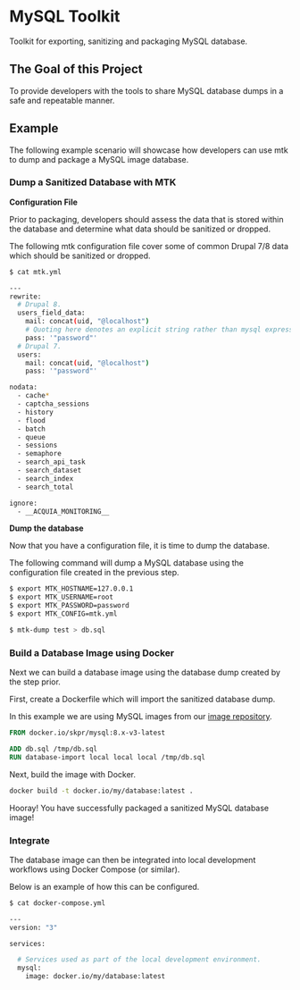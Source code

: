 MySQL Toolkit
=============

Toolkit for exporting, sanitizing and packaging MySQL database.

## The Goal of this Project

To provide developers with the tools to share MySQL database dumps in a safe and repeatable manner.

## Example

The following example scenario will showcase how developers can use mtk to dump and package a MySQL image database.

### Dump a Sanitized Database with MTK

**Configuration File**

Prior to packaging, developers should assess the data that is stored within the database and determine what data should be sanitized or dropped.

The following mtk configuration file cover some of common Drupal 7/8 data which should be sanitized or dropped.

```bash
$ cat mtk.yml

---
rewrite:
  # Drupal 8.
  users_field_data:
    mail: concat(uid, "@localhost")
    # Quoting here denotes an explicit string rather than mysql expression. 
    pass: '"password"'
  # Drupal 7.
  users:
    mail: concat(uid, "@localhost")
    pass: '"password"'

nodata:
  - cache*
  - captcha_sessions
  - history
  - flood
  - batch
  - queue
  - sessions
  - semaphore
  - search_api_task
  - search_dataset
  - search_index
  - search_total

ignore:
  - __ACQUIA_MONITORING__
```

**Dump the database**

Now that you have a configuration file, it is time to dump the database.

The following command will dump a MySQL database using the configuration file created in the previous step.

```bash
$ export MTK_HOSTNAME=127.0.0.1
$ export MTK_USERNAME=root
$ export MTK_PASSWORD=password
$ export MTK_CONFIG=mtk.yml

$ mtk-dump test > db.sql
```

### Build a Database Image using Docker

Next we can build a database image using the database dump created by the step prior.

First, create a Dockerfile which will import the sanitized database dump.

In this example we are using MySQL images from our [image repository](https://github.com/skpr/image-mysql).

```dockerfile
FROM docker.io/skpr/mysql:8.x-v3-latest

ADD db.sql /tmp/db.sql
RUN database-import local local local /tmp/db.sql
```

Next, build the image with Docker.

```bash
docker build -t docker.io/my/database:latest .
```

Hooray! You have successfully packaged a sanitized MySQL database image!

### Integrate

The database image can then be integrated into local development workflows using Docker Compose (or similar).

Below is an example of how this can be configured.

```bash
$ cat docker-compose.yml

---
version: "3"

services:

  # Services used as part of the local development environment.
  mysql:
    image: docker.io/my/database:latest
```
